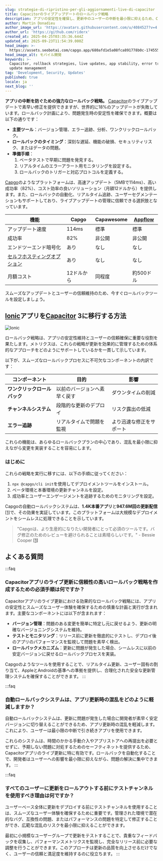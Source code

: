 ```yaml
---
slug: strategie-di-ripristino-per-gli-aggiornamenti-live-di-capacitor
title: Capacitorのライブアップデートのロールバック戦略
description: アプリの安定性を確保し、更新中のユーザーの中断を最小限に抑えるため、Capacitorのライブアップデートに関する効果的なロールバック戦略について学びます。
author: Martin Donadieu
author_image_url: 'https://avatars.githubusercontent.com/u/4084527?v=4'
author_url: 'https://github.com/riderx'
created_at: 2025-04-25T03:35:36.644Z
updated_at: 2025-09-23T11:54:39.000Z
head_image: >-
  https://assets.seobotai.com/capgo.app/680afd1e5a08fca891778b0c-1745552174598.jpg
head_image_alt: モバイル開発
keywords: >-
  Capacitor, rollback strategies, live updates, app stability, error tracking,
  update management
tag: 'Development, Security, Updates'
published: true
locale: ja
next_blog: ''
---
```

**アプリの中断を防ぐための強力なロールバック戦略。** [Capacitor](https://capacitorjs.com/)のライブアップデートで素早い修正を提供できますが、世界的に18%のアップデートが失敗しています。ロールバック計画により、問題発生時の安定性を確保できます。概要は以下の通りです：

-   **主要ツール**：バージョン管理、エラー追跡、分析、ワンクリックロールバック。
-   **ロールバックのタイミング**：深刻な遅延、機能の破損、セキュリティリスク、またはデータの問題。
-   **準備手順**：
    1.  ベータテストで早期に問題を発見する。
    2.  リアルタイムのエラーアラート用モニタリングを設定する。
    3.  ロールバックのトリガーと対応プロトコルを定義する。

[Capgo](https://capgo.app/)のようなプラットフォームは、高速アップデート（5MBで114ms）、高い成功率（82%）、コスト効率の良いソリューション（月額12ドルから）を提供します。また、ロールバックの自動化、リアルタイム追跡、ユーザーセグメンテーションもサポートしており、ライブアップデートの管理に信頼できる選択肢となっています。

| **機能** | **Capgo** | **Capawesome** | **[Appflow](https://ionic.io/appflow/)** |
| --- | --- | --- | --- |
| アップデート速度 | 114ms | 標準 | 標準 |
| 成功率 | 82% | 非公開 | 非公開 |
| エンドツーエンド暗号化 | あり | なし | なし |
| [セルフホスティングオプション](https://capgo.app/blog/self-hosted-capgo/) | あり | なし | なし |
| 月額コスト | 12ドルから | 同程度 | 約500ドル |

スムーズなアップデートとユーザーの信頼維持のため、今すぐロールバックツールを設定しましょう。

## [Ionic](https://ionicframework.com/)アプリを[Capacitor](https://capacitorjs.com/) 3に移行する方法

![Ionic](https://assets.seobotai.com/capgo.app/680afd1e5a08fca891778b0c/e144b5b930d9d793c665f9f08c6b1196.jpg)

ロールバック戦略は、アプリの安定性維持とユーザーの信頼確保に重要な役割を果たします。メトリクスは、これらの戦略が更新を効果的に管理するための体系的なアプローチをどのようにサポートしているかを一貫して示しています。

以下が、スムーズなロールバックプロセスに不可欠なコンポーネントの内訳です：

| コンポーネント | 目的 | 影響 |
| --- | --- | --- |
| **ワンクリックロールバック** | 以前のバージョンへ素早く戻す | ダウンタイムの削減 |
| **チャンネルシステム** | 段階的な更新のデプロイ | リスク露出の低減 |
| **エラー追跡** | リアルタイムで問題を監視 | より迅速な修正をサポート |

これらの機能は、あらゆるロールバックプランの中心であり、混乱を最小限に抑えながら変更を実装することを容易にします。

### はじめに

これらの戦略を実行に移すには、以下の手順に従ってください：

1.  `npx @capgo/cli init`を使用してデプロイメントツールをインストール。
2.  ベータ環境と本番環境の更新チャンネルを設定。
3.  成功率とユーザーエンゲージメントを追跡するためのモニタリングを設定。

Capgoの自動ロールバックシステムは、**1.4K本番アプリ**と**947.6M回の更新配信**[\[1\]](https://capgo.app/)で、その効果を実証しています。このプラットフォームは大規模なデプロイメントをシームレスに処理できることを示しています。

> "Capgoは、より生産的になりたい開発者にとって必須のツールです。バグ修正のためのレビューを避けられることは素晴らしいです。" - Bessie Cooper [\[1\]](https://capgo.app/)

## よくある質問

:::faq
### Capacitorアプリのライブ更新に信頼性の高いロールバック戦略を作成するための必須手順は何ですか？

Capacitorアプリのライブ更新における効果的なロールバック戦略には、アプリの安定性とスムーズなユーザー体験を確保するための慎重な計画と実行が含まれます。主要なコンポーネントには以下が含まれます：

-   **バージョン管理**：問題のある変更を簡単に特定し元に戻せるよう、更新の明確なバージョニングシステムを維持。
-   **テストとモニタリング**：リリース前に更新を徹底的にテストし、デプロイ後のアプリのパフォーマンスを監視して問題を素早く検出。
-   **ロールバックメカニズム**：更新に問題が発生した場合、シームレスに以前の安定バージョンに戻せるロールバックプロセスを実装。

Capgoのようなツールを使用することで、リアルタイム更新、ユーザー固有の割り当て、AppleとAndroidの基準への準拠を提供し、合理化された安全な更新管理システムを確保することができます。
:::

:::faq
### 自動ロールバックシステムは、アプリ更新時の混乱をどのように軽減しますか？

自動ロールバックシステムは、更新に問題が発生した場合に開発者が素早く安定バージョンに切り替えることができるため、アプリ更新時の混乱を軽減します。これにより、ユーザーは最小限の中断で引き続きアプリを使用できます。

これらのシステムは、時間のかかる手動介入やアプリストアへの再提出を必要とせずに、予期しない問題に対処するためのセーフティネットを提供するため、Capacitorアプリのライブ更新に特に有効です。ロールバックを自動化することで、開発者はユーザーへの影響を最小限に抑えながら、問題の解決に集中できます。
:::

:::faq
### すべてのユーザーに更新をロールアウトする前にテストチャンネルを使用すべき理由は何ですか？

ユーザーベース全体に更新をデプロイする前にテストチャンネルを使用することは、スムーズなユーザー体験を確保するために重要です。管理された環境で潜在的なバグ、互換性の問題、またはパフォーマンスの問題を特定して修正することができ、広範な混乱のリスクを最小限に抑えることができます。

最初に小規模なユーザーグループで更新をテストすることで、貴重なフィードバックを収集し、パフォーマンスメトリクスを監視し、完全なリリース前に必要な調整を行うことができます。このアプローチは更新の品質を向上させるだけでなく、ユーザーの信頼と満足度を維持するのに役立ちます。
:::
